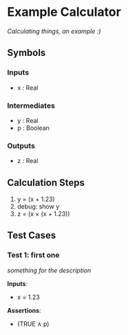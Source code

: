 # Example Calculator
*Calculating things, an example :)*

## Symbols

### Inputs

* x : Real

### Intermediates

* y : Real
* p : Boolean

### Outputs

* z : Real

## Calculation Steps

1. y = (x + 1.23)
2. debug: show y
3. z = (x × (x + 1.23))

## Test Cases

### Test 1: first one
*something for the description*

**Inputs**:
* x = 1.23

**Assertions**:
* (TRUE ∧ p)
